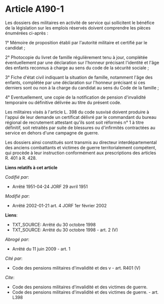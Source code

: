 # Article A190-1

Les dossiers des militaires en activité de service qui sollicitent le bénéfice de la législation sur les emplois réservés
doivent comprendre les pièces énumérées ci-après :

1° Mémoire de proposition établi par l'autorité militaire et certifié par le candidat ;

2° Photocopie du livret de famille régulièrement tenu à jour, complétée éventuellement par une déclaration sur l'honneur
précisant l'identité et l'âge des enfants reconnus à charge au sens du code de la sécurité sociale ;

3° Fiche d'état civil indiquant la situation de famille, notamment l'âge des enfants, complétée par une déclaration sur
l'honneur précisant si ces derniers sont ou non à la charge du candidat au sens du Code de la famille ;

4° Eventuellement, une copie de la notification de pension d'invalidité temporaire ou définitive délivrée au titre du présent
code.

Les militaires visés à l'article L. 398 du code susvisé doivent produire à l'appui de leur demande un certificat délivré par
le commandant du bureau régional de recrutement attestant qu'ils sont soit réformés n° 1 à titre définitif, soit retraités
par suite de blessures ou d'infirmités contractées au service en dehors d'une campagne de guerre.

Les dossiers ainsi constitués sont transmis au directeur interdépartemental des anciens combattants et victimes de guerre
territorialement compétent, qui procède à leur instruction conformément aux prescriptions des articles R. 401 à R. 428.

**Liens relatifs à cet article**

_Codifié par_:

  - Arrêté 1951-04-24 JORF 29 avril 1951

_Modifié par_:

  - Arrêté 2002-01-21 art. 4 JORF 1er février 2002

**Liens**:

  - TXT_SOURCE: Arrêté du 30 octobre 1998
  - TXT_SOURCE: Arrêté du 30 octobre 1998 - art. 2 (V)

_Abrogé par_:

  - Arrêté du 11 juin 2009 - art. 1

_Cité par_:

  - Code des pensions militaires d'invalidité et des v - art. R401 (V)

_Cite_:

  - Code des pensions militaires d'invalidité et des victimes de guerre.
  - Code des pensions militaires d'invalidité et des victimes de guerre. - art. L398

